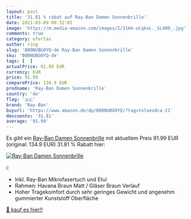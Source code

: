 ```yaml
---
layout: post
title: '31.81 % rabat auf Ray-Ban Damen Sonnenbrille'
date: 2021-03-09 00:32:02
image: 'https://m.media-amazon.com/images/I/31kK-oCqkxL._SL400_.jpg'
comments: true
category: ofertas
author: ring
slug: 'B00NUBG0YQ-de Ray-Ban Damen Sonnenbrille'
sku: 'B00NUBG0YQ-de'
tags: [  ]
actualPrice: 91.99 EUR
currency: EUR
price: 91.99
comparePrice: 134.9 EUR
prodname: 'Ray-Ban Damen Sonnenbrille'
country: 'de'
flag: '🇩🇪'
brand: 'Ray-Ban'
buyurl: 'https://www.amazon.de/dp/B00NUBG0YQ/?tag=tolees0ca-21'
descuento: '31.81'
average: '91.99'
---
```


Es gibt ein [Ray-Ban Damen Sonnenbrille](https://www.amazon.de/dp/B00NUBG0YQ/?tag=tolees0ca-21) mit aktuellem Preis 91.99 EUR (original: 134.9 EUR) 31.81 % Rabatt hier:

[![Ray-Ban Damen Sonnenbrille](https://m.media-amazon.com/images/I/31kK-oCqkxL._SL400_.jpg)](https://www.amazon.de/dp/B00NUBG0YQ/?tag=tolees0ca-21)

ℹ️:

- Inkl. Ray-Ban Mikrofasertuch und Etui
- Rahmen: Havana Braun Matt / Gläser Braun Verlauf
- Hoher Tragekomfort durch sehr geringes Gewicht und angenehm gummierter Kunststoff Oberfläche

[🛒 kauf es hier!!](https://www.amazon.de/dp/B00NUBG0YQ/?tag=tolees0ca-21)

